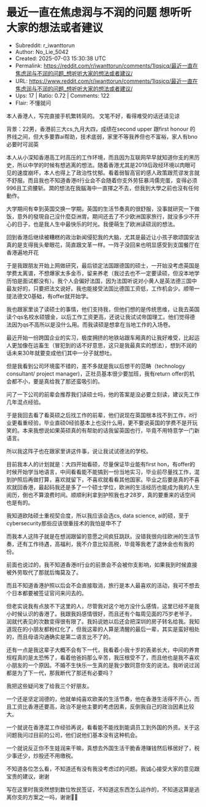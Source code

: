 # 最近一直在焦虑润与不润的问题 想听听大家的想法或者建议

- Subreddit: r_iwanttorun
- Author: No_Lie_5042
- Created: 2025-07-03 15:30:38 UTC
- Permalink: https://reddit.com/r/iwanttorun/comments/1lqsjcq/最近一直在焦虑润与不润的问题_想听听大家的想法或者建议/
- URL: https://www.reddit.com/r/iwanttorun/comments/1lqsjcq/最近一直在焦虑润与不润的问题_想听听大家的想法或者建议/
- Ups: 17 | Ratio: 0.72 | Comments: 122
- Flair: 不懂就问


本人香港人，写完直接手机繁转简的。 文笔不好，看得难受的话还请见谅

背景：22男，香港前三大cs,九月大四，成绩在second upper 跟first honour
的界线之间，但大多要靠ai帮助，技术底弱，家里不等我养但也不富裕，家人有bno必要时可润英

本人从小深知香港高工时高压的工作环境，而且因为互联网早早就知道你支的黑历史，所以中学的时候有想逃离的想法。随着香港尤其是2019后政经环境以肉眼可见的速度崩坏，本人也得上了政治性忧郁。看着弱智高官的感人政策跟荒谬发言就不舒服。而且我也不知道香港it行业会不会随着你支外劳狂暴鸿儒完蛋，变得必须996且工资腰斩。潤的想法在我腦海中一直揮之不去，但我到大學之前也沒有任何動作。

大学期间有幸到英国交换一学期，英国的生活节奏真的很舒服，没事就研究一下做饭，意外的發現自己沒什麼亞洲胃。期间还去了不少欧洲国家旅行，就没多少不开心的日子，也是我人生中最快乐的时光。我便萌生了欧洲读硕润的想法。

回到香港后继续被糟糕的政治新闻侵犯我的大脑，尤其是最近让小孩子歌颂国安法真的是支得我头晕眼花，简直跟文革一样。一阵子没回来也明显感受到支国餐厅在香港遍地开花

于是我跟朋友开始上网做研究，最后锁定法国跟德国的硕士，一开始没考虑英国是学费太离谱，不想爆家太多金币，留来养老（我过去也不一定要读硕，但没本地学历怕是面试都没有）。我个人会偏好法国，因为法国听说对小黄人是英法德三国中最友好的，只要把法文说好。我也能接受法国比德国工资低，工作机会少。顺带一提法德文0基础，有offer就开始学。

我也跟家里谈了读硕士的事情，他们支持我，但他们想的是传统思维，让我去英国读个qs名校水硕镀金，以后工作工资更高，还说让我试试帝国理工。他们觉得德法因为qs不高所以是没什么用。而我读硕是想拿在当地工作的入场卷。

最近开始一份跨国企业的实习，极度拥挤的地铁站跟车厢真的让我好难受，比起运人更加像在运畜生（冒犯到的话不好意思，这只是我最真实的想法），想到不润的话未来30年就要变成他们其中一分子就想吐。

但是我看到公司环境蛮不错的，差不多就是我以后想干的范畴（technology
consultant/ project manager)，正社员基本很少要加班，我有return
offer的机会都不小，要是真给我了那还蛮吸引的。

问了一下公司的前辈会推荐我们读硕士吗，他的答案是没必要立刻读，建议先工作几年混点经验。

于是我回去看了看英硕之后找工作的前辈，他们说现在英国根本找不到工作，it行业更看重经验，毕业直硕0经验基本上也没什么用，更不要说英国的学费不是开玩笑的。本来我想说如果英硕真的有帮助的话我留英国也行，毕竟不用特意学一门新语言。

所以我这阵子也在跟家里讲这件事，说让我试试德法的学校。

目前我本人的计划就是：大四开始看硕，尽量保证毕业能有first
hon，有offer的时候开始学当地语言，中间看看能不能搞到一份当地实习，毕业前尽量找工作，混到护照后再做打算，喜欢就留下，不喜欢就看看其他国家。毕业之后要是真的不喜欢就回香港，最起码我还是多了一个硕士学位，欧洲的生活经历也能成为我的人生阅历，倒也不算浪费时间。顺顺利利拿到护照我也才28岁，真的要重来的话空间也是有的。

我知道欧陆硕士重视契合度，所以我应该会选cs, data science,
ai的硕，至于cybersecurity那些应该很重技术的我怕是申不了

而我本人这阵子就是在想润跟留的意愿之间疯狂跳跃。没错我很向往欧洲的生活节奏，还有工作待遇，高福利，我不介意比较高税，毕竟等我老了退休金也有我的份。

前面也说过的，我不知道香港it行业的前景会不会被你支影响，如果我到时候直接被外劳取代了那就后悔莫及了。

而且不知道香港护照以后会不会直接取消，旅行是本人最喜欢的活动，我可不想去个日本都要被签证官问来问去的。

但老实说我有点放不下这里的人，尽管我对这个地方没什么感情，这里已经不是我小时候认识的香港了。我跟我妈感情很好，而且还有个每周见面的75岁老爷子，润就代表见的次数变得很有限了。我妈说她以后还会把深圳的房子转名给我。我知道现在的小朋友都粉红化了，但我这辈的人算是清醒的最后一辈，其实是蛮好相处的，而且母语沟通确实是第二语言比不了的。

还有一点是我这辈子大概不会有下一代，我看着小我十岁的表弟长大，中间的养育规程真的是太恐怖了，看着他爸妈那么辛苦，我压根受不了，而且他也是我不喜欢小朋友的一个原因。不婚不生快乐一生真的是我少数同意你支的说法。我听说过润都是为了下一代，那我断代了那还有必要吗？

我把这些疑问发了给我三个好朋友。

一个还是坚定润德的，他就单纯喜欢欧美的生活节奏，他在香港生活得不开心，而且工资比香港还要高，政治不是他主要的考虑因素，反倒我自己的政治因素比较大。

一个就说在香港混工作经验再说，看看能不能找到能调员工到外国的外资。关于这问题我问过目前的公司，他们说他们基本没有这种机会。

一个就说反正你不生娃润来干嘛，真想去外国生活干脆香港赚钱然后移居好了，税少事还少，炒股还不用缴税。

不知道各位怎么看，不知道还有没有我没考虑过的问题。我诚心接受大家的意见跟宝贵的建议，谢谢

写在这里时我突然想到数位牧民签证，不知道这东西怎么运作的，不知道这算是逃离你支的方案之一吗，谢谢🙏🏻

